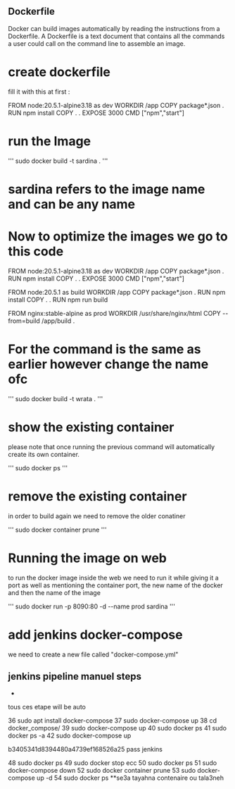 ## Dockerfile

 Docker can build images automatically by reading the instructions from a Dockerfile. A Dockerfile is a text document that contains all the commands a user could call on the command line to assemble an image.



# create dockerfile 
fill it with this at first :


FROM node:20.5.1-alpine3.18 as dev
WORKDIR /app
COPY package*.json  .
RUN npm install
COPY . .
EXPOSE 3000
CMD ["npm","start"] 

# run the Image

'''
sudo docker build -t sardina .
'''
# sardina refers to the image name and can be any name

# Now to optimize the images we go to this code

FROM node:20.5.1-alpine3.18 as dev
WORKDIR /app
COPY package*.json  .
RUN npm install
COPY . .
EXPOSE 3000
CMD ["npm","start"] 

FROM node:20.5.1 as build
WORKDIR /app
COPY package*.json  .
RUN npm install
COPY . .
RUN npm run build 


FROM nginx:stable-alpine as prod
WORKDIR /usr/share/nginx/html
COPY --from=build  /app/build  .


# For the command is the same as earlier however change the name ofc 

'''
sudo docker build -t wrata .
'''

# show the existing container

please note that once running the previous command will automatically create its own container.

'''
sudo docker ps
'''

# remove the existing container 
in order to build again we need to remove the older conatiner

'''
sudo docker container prune
'''

# Running the image on web

to run the docker image inside the web we need to run it while giving it a port as well as mentioning the container port, the new name of the docker and then the name of the image

'''
sudo docker run -p 8090:80 -d --name prod sardina
'''

# add jenkins docker-compose 
we need to create a new file called "docker-compose.yml"

jenkins pipeline
manuel steps 
-
-
tous ces etape will be auto


   36  sudo apt install docker-compose
   37  sudo docker-compose up
   38  cd docker_compose/
   39  sudo docker-compose up
   40  sudo docker ps
   41  sudo docker ps -a
   42  sudo docker-compose up

   b3405341d8394480a4739ef168526a25 pass jenkins
   
   48  sudo docker ps
   49  sudo docker stop ecc
   50  sudo docker ps
   51  sudo docker-compose down
   52  sudo docker container prune
   53  sudo docker-compose up -d
   54  sudo docker ps
   **se3a tayahna contenaire ou tala3neh